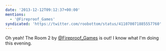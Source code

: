 ```yaml
---
date: '2013-12-12T09:12:37+00:00'
mentions:
  - '@Fireproof_Games'
syndicated: 'https://twitter.com/roobottom/status/411070071885557760'
---
```

Oh yeah! The Room 2 by [@Fireproof_Games](https://twitter.com/@Fireproof_Games) is out! I know what I'm doing this evening.
